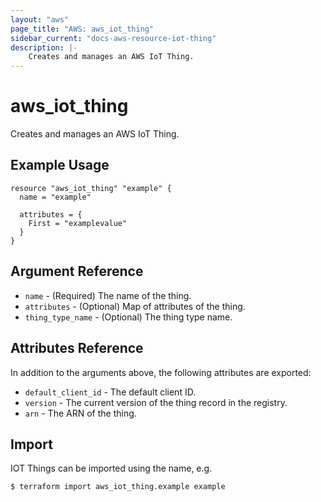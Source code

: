 ```yaml
---
layout: "aws"
page_title: "AWS: aws_iot_thing"
sidebar_current: "docs-aws-resource-iot-thing"
description: |-
    Creates and manages an AWS IoT Thing.
---
```


# aws_iot_thing

Creates and manages an AWS IoT Thing.

## Example Usage

```hcl
resource "aws_iot_thing" "example" {
  name = "example"

  attributes = {
    First = "examplevalue"
  }
}
```

## Argument Reference

* `name` - (Required) The name of the thing.
* `attributes` - (Optional) Map of attributes of the thing.
* `thing_type_name` - (Optional) The thing type name.

## Attributes Reference

In addition to the arguments above, the following attributes are exported:

* `default_client_id` - The default client ID.
* `version` - The current version of the thing record in the registry.
* `arn` - The ARN of the thing.

## Import

IOT Things can be imported using the name, e.g.

```
$ terraform import aws_iot_thing.example example
```
